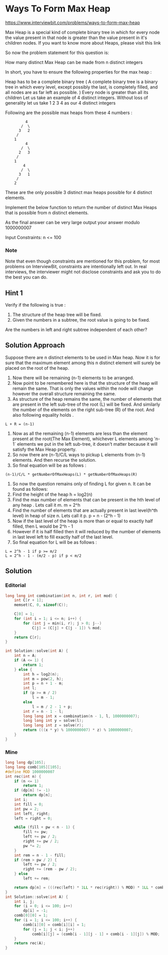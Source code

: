 # Ways To Form Max Heap

https://www.interviewbit.com/problems/ways-to-form-max-heap

Max Heap is a special kind of complete binary tree in which for every node the value present in that node is greater than the value present in it's children nodes. If you want to know more about Heaps, please visit this link

So now the problem statement for this question is:

How many distinct Max Heap can be made from n distinct integers

In short, you have to ensure the following properties for the max heap :

Heap has to be a complete binary tree ( A complete binary tree is a binary tree in which every level, except possibly the last, is completely filled, and all nodes are as far left as possible. )
Every node is greater than all its children
Let us take an example of 4 distinct integers. Without loss of generality let us take 1 2 3 4 as our 4 distinct integers

Following are the possible max heaps from these 4 numbers :
```
         4 
       /  \ 
      3   2 
     / 
    1
         4 
       /  \ 
      2   3 
     / 
    1
        4 
       /  \ 
      3   1 
     / 
    2
```
These are the only possible 3 distinct max heaps possible for 4 distinct elements.

Implement the below function to return the number of distinct Max Heaps that is possible from n distinct elements.

As the final answer can be very large output your answer modulo 1000000007

Input Constraints: n <= 100

### Note

Note that even though constraints are mentioned for this problem, for most problems on InterviewBit, constraints are intentionally left out. In real interviews, the interviewer might not disclose constraints and ask you to do the best you can do. 

## Hint 1

Verify if the following is true :

1. The structure of the heap tree will be fixed.
2. Given the numbers in a subtree, the root value is going to be fixed.

Are the numbers in left and right subtree independent of each other?

## Solution Approach

Suppose there are n distinct elements to be used in Max heap. Now it is for sure that the maximum element among this n distinct element will surely be placed on the root of the heap.

1. Now there will be remaining (n-1) elements to be arranged.
2. Now point to be remembered here is that the structure of the heap will remain the same. That is only the values within the node will change however the overall structure remaining the same.
3. As structure of the heap remains the same, the number of elements that are present in the left sub-tree of the root (L) will be fixed. And similarly the number of the elements on the right sub-tree (R) of the root. And also following equality holds .

`L + R = (n-1)`

1. Now as all the remaining (n-1) elements are less than the element present at the root(The Max Element), whichever L elements among 'n-1` elements we put in the left sub-tree, it doesn't matter because it will satisfy the Max Heap property.
2. So now there are (n-1)/C/L ways to pickup L elements from (n-1) elements. And then recurse the solution.
3. So final equation will be as follows :

`(n-1)/C/L * getNumberOfMaxHeaps(L) * getNumberOfMaxHeaps(R)`

1. So now the question remains only of finding L for given n. It can be found as follows:
2. Find the height of the heap h = log2(n)
3. Find the max number of elements that can be present in the hth level of any heap . Lets call it m. m = 2^h
4. Find the number of elements that are actually present in last level(h^th level) in heap of size n. Lets call it p. p = n - (2^h - 1)
5. Now if the last level of the heap is more than or equal to exactly half filled, then L would be 2^h - 1
6. However if it is half filled then it will reduced by the number of elements in last level left to fill exactly half of the last level.
7. So final equation for L will be as follows :

```
L = 2^h - 1 if p >= m/2
L = 2^h - 1 - (m/2 - p) if p < m/2
```

## Solution

### Editorial
```cpp
long long int combination(int n, int r, int mod) {
    int C[r + 1];
    memset(C, 0, sizeof(C));

    C[0] = 1;
    for (int i = 1; i <= n; i++) {
        for (int j = min(i, r); j > 0; j--)
            C[j] = (C[j] + C[j - 1]) % mod;
    }
    return C[r];
}

int Solution::solve(int A) {
    int n = A;
    if (A <= 1) {
        return 1;
    } else {
        int h = log2(n);
        int m = pow(2, h);
        int p = n + 1 - m;
        int l;
        if (p >= m / 2)
            l = m - 1;
        else
            l = m / 2 - 1 + p;
        int r = n - 1 - l;
        long long int x = combination(n - 1, l, 1000000007);
        long long int y = solve(l);
        long long int z = solve(r);
        return (((x * y) % 1000000007) * z) % 1000000007;
    }
}
```

### Mine
```cpp
long long dp[105];
long long comb[105][105];
#define MOD 1000000007
int rec(int n) {
    if (n <= 1)
        return 1;
    if (dp[n] != -1)
        return dp[n];
    int i;
    int fill = 0;
    int pw = 2;
    int left, right;
    left = right = 0;

    while (fill + pw < n - 1) {
        fill += pw;
        left += pw / 2;
        right += pw / 2;
        pw *= 2;
    }
    int rem = n - 1 - fill;
    if (rem > pw / 2) {
        left += pw / 2;
        right += (rem - pw / 2);
    } else
        left += rem;

    return dp[n] = (((rec(left) * 1LL * rec(right)) % MOD) * 1LL * comb[n - 1][left]) % MOD;
}
int Solution::solve(int A) {
    int i, j;
    for (i = 0; i <= 100; i++)
        dp[i] = -1;
    comb[0][0] = 1;
    for (i = 1; i <= 100; i++) {
        comb[i][0] = comb[i][i] = 1;
        for (j = 1; j < i; j++)
            comb[i][j] = (comb[i - 1][j - 1] + comb[i - 1][j]) % MOD;
    }
    return rec(A);
}
```

